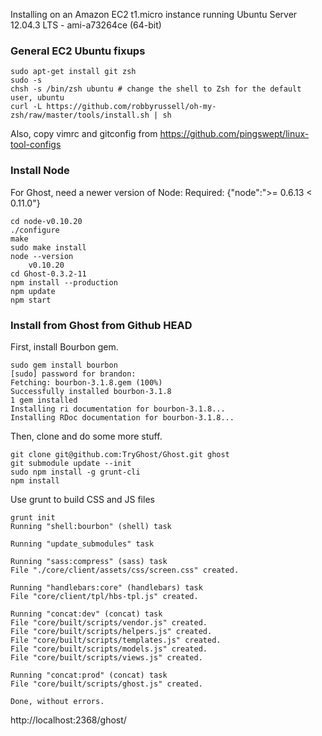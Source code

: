 Installing on an Amazon EC2 t1.micro instance running Ubuntu Server 12.04.3 LTS - ami-a73264ce (64-bit)

### General EC2 Ubuntu fixups ###

    sudo apt-get install git zsh
    sudo -s
    chsh -s /bin/zsh ubuntu # change the shell to Zsh for the default user, ubuntu
    curl -L https://github.com/robbyrussell/oh-my-zsh/raw/master/tools/install.sh | sh

Also, copy vimrc and gitconfig from https://github.com/pingswept/linux-tool-configs

### Install Node ###

For Ghost, need a newer version of Node: Required: {"node":">= 0.6.13 < 0.11.0"}

    cd node-v0.10.20
    ./configure
    make
    sudo make install
    node --version
        v0.10.20
    cd Ghost-0.3.2-11 
    npm install --production
    npm update
    npm start

### Install from Ghost from Github HEAD ###

First, install Bourbon gem.

    sudo gem install bourbon
    [sudo] password for brandon: 
    Fetching: bourbon-3.1.8.gem (100%)
    Successfully installed bourbon-3.1.8
    1 gem installed
    Installing ri documentation for bourbon-3.1.8...
    Installing RDoc documentation for bourbon-3.1.8...

Then, clone and do some more stuff.

    git clone git@github.com:TryGhost/Ghost.git ghost
    git submodule update --init
    sudo npm install -g grunt-cli
    npm install

Use grunt to build CSS and JS files

    grunt init
    Running "shell:bourbon" (shell) task
    
    Running "update_submodules" task
    
    Running "sass:compress" (sass) task
    File "./core/client/assets/css/screen.css" created.
    
    Running "handlebars:core" (handlebars) task
    File "core/client/tpl/hbs-tpl.js" created.
    
    Running "concat:dev" (concat) task
    File "core/built/scripts/vendor.js" created.
    File "core/built/scripts/helpers.js" created.
    File "core/built/scripts/templates.js" created.
    File "core/built/scripts/models.js" created.
    File "core/built/scripts/views.js" created.
    
    Running "concat:prod" (concat) task
    File "core/built/scripts/ghost.js" created.
    
    Done, without errors.

http://localhost:2368/ghost/
